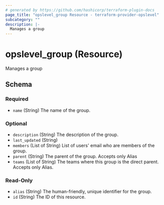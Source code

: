 ```yaml
---
# generated by https://github.com/hashicorp/terraform-plugin-docs
page_title: "opslevel_group Resource - terraform-provider-opslevel"
subcategory: ""
description: |-
  Manages a group
---
```


# opslevel_group (Resource)

Manages a group



<!-- schema generated by tfplugindocs -->
## Schema

### Required

- `name` (String) The name of the group.

### Optional

- `description` (String) The description of the group.
- `last_updated` (String)
- `members` (List of String) List of users' email who are members of the group.
- `parent` (String) The parent of the group. Accepts only Alias
- `teams` (List of String) The teams where this group is the direct parent. Accepts only Alias.

### Read-Only

- `alias` (String) The human-friendly, unique identifier for the group.
- `id` (String) The ID of this resource.


